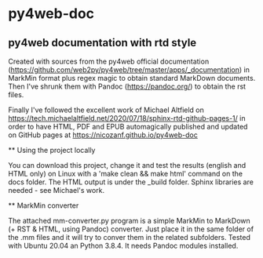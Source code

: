 # py4web-doc
## py4web documentation with rtd style

Created with sources from the py4web official documentation (https://github.com/web2py/py4web/tree/master/apps/_documentation) in MarkMin format plus regex magic
to obtain standard MarkDown documents. Then I've shrunk them with Pandoc (https://pandoc.org/) to obtain the rst files.

Finally I've followed the excellent work of Michael Altfield on https://tech.michaelaltfield.net/2020/07/18/sphinx-rtd-github-pages-1/ in order to have HTML, PDF and EPUB
automagically published and updated on GitHub pages at https://nicozanf.github.io/py4web-doc

** Using the project locally

You can download this project, change it and test the results (english and HTML only) on Linux with a 'make clean && make html' command on the docs folder. The HTML output is under the _build folder.
Sphinx libraries are needed - see Michael's work. 

** MarkMin converter

The attached mm-converter.py program is a simple MarkMin to MarkDown (+ RST & HTML, using Pandoc) converter. Just place it in the same folder of the .mm files and it will try to conver them in the related subfolders. Tested with Ubuntu 20.04 an Python 3.8.4. It needs Pandoc modules installed.

